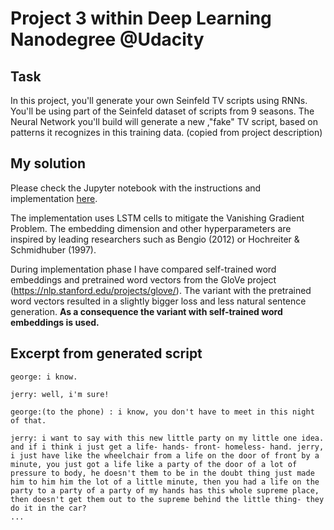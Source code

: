 # Project 3 within Deep Learning Nanodegree @Udacity 

## Task
In this project, you'll generate your own Seinfeld TV scripts using RNNs. You'll be using part of the Seinfeld dataset of scripts from 9 seasons. The Neural Network you'll build will generate a new ,"fake" TV script, based on patterns it recognizes in this training data.
(copied from project description)

## My solution
Please check the Jupyter notebook with the instructions and implementation [here](dlnd_tv_script_generation.ipynb).

The implementation uses LSTM cells to mitigate the Vanishing Gradient Problem. The embedding dimension and other hyperparameters are inspired by leading researchers such as Bengio (2012) or Hochreiter & Schmidhuber (1997).  

During implementation phase I have compared self-trained word embeddings and pretrained word vectors from the GloVe project (https://nlp.stanford.edu/projects/glove/).
The variant with the pretrained word vectors resulted in a slightly bigger loss and less natural sentence generation.
**As a consequence the variant with self-trained word embeddings is used.**

## Excerpt from generated script

```
george: i know.

jerry: well, i'm sure!

george:(to the phone) : i know, you don't have to meet in this night of that.

jerry: i want to say with this new little party on my little one idea. and if i think i just get a life- hands- front- homeless- hand. jerry, 
i just have like the wheelchair from a life on the door of front by a minute, you just got a life like a party of the door of a lot of pressure to body, he doesn't them to be in the doubt thing just made him to him him the lot of a little minute, then you had a life on the party to a party of a party of my hands has this whole supreme place, then doesn't get them out to the supreme behind the little thing- they do it in the car?
...

```

